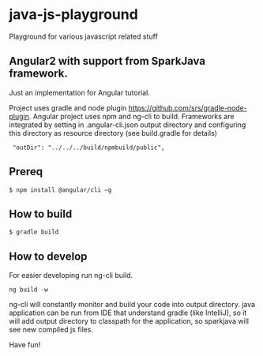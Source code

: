 # java-js-playground
Playground for various javascript related stuff

## Angular2 with support from SparkJava framework.
Just an implementation for Angular tutorial.

Project uses gradle and node plugin https://github.com/srs/gradle-node-plugin.
Angular project uses npm and ng-cli to build.
Frameworks are integrated by setting in .angular-cli.json output
directory and configuring this directory as resource directory (see build.gradle for details)
```
 "outDir": "../../../build/npmbuild/public",
```

## Prereq
```
$ npm install @angular/cli –g
```

## How to build
```
$ gradle build
```

## How to develop
For easier developing run ng-cli build.
```
ng build -w
```
ng-cli will constantly monitor and build your code into output directory.
java application can be run from IDE that understand gradle (like IntelliJ),
so it will add output directory to classpath for the application, so sparkjava will
see new compiled js files.

Have fun!
